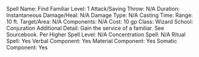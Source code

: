 
Spell Name: Find Familiar
Level: 1
Attack/Saving Throw: N/A
Duration: Instantaneous
Damage/Heal: N/A
Damage Type: N/A
Casting Time: 
Range: 10 ft.
Target/Area: N/A
Components: N/A
Cost: 10 gp
Class: Wizard
School: Conjuration
Additional Detail: Gain the service of a familiar.  See Sourcebook.
Per Higher Spell Level: N/A
Concentration Spell: N/A
Ritual Spell: Yes
Verbal Component: Yes
Material Component: Yes
Somatic Component: Yes
